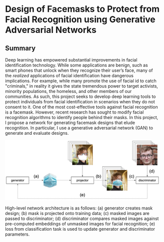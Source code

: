 # Design of Facemasks to Protect from Facial Recognition using Generative Adversarial Networks

## Summary

Deep learning has empowered substantial improvements in facial identification technology. While some applications are benign, such as smart phones that unlock when they recognize their user’s face, many of the *realized* applications of facial identification have dangerous implications. For example, while many promote the use of facial id to catch "criminals," in reality it gives the state tremendous power to target activists, minority populations, the homeless, and other members of our communities. As such, this project seeks to develop deep learning tools to protect individuals from facial identification in scenarios when they do not consent to it. One of the most cost-effective tools against facial recognition is a facemask.  However, recent research has sought to modify facial recognition algorithms to identify people behind their masks. In this project, I propose a network for generating facemask designs that elude recognition. In particular, I use a generative adversarial network (GAN) to generate and evaluate designs.

![network](/figures/network.png)

High-level network architecture is as follows: (a) generator creates mask design; (b) mask is projected onto training data; (c) masked images are passed to discriminator; (d) discriminator compares masked images against pre-computed embeddings of unmasked images for facial recognition; (e) loss from classification task is used to update generator and discriminator parameters.